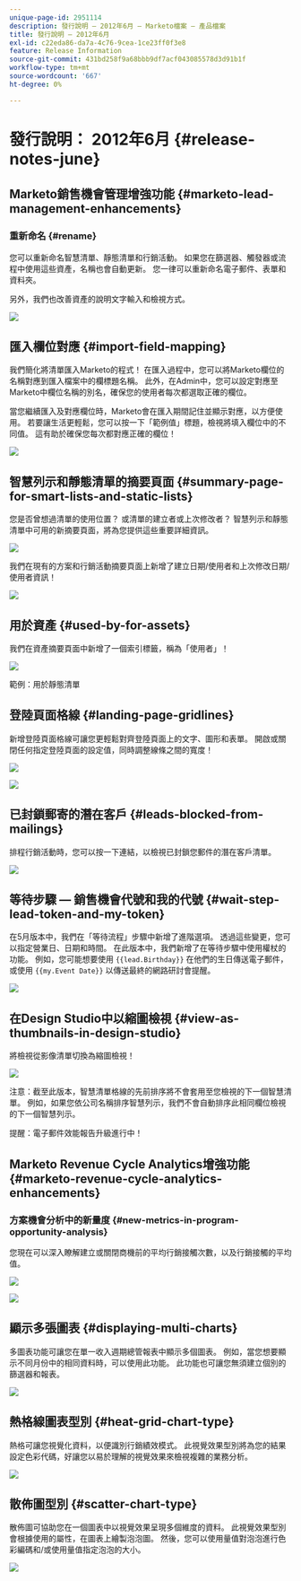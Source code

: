 ```yaml
---
unique-page-id: 2951114
description: 發行說明 — 2012年6月 — Marketo檔案 — 產品檔案
title: 發行說明 — 2012年6月
exl-id: c22eda86-da7a-4c76-9cea-1ce23ff0f3e8
feature: Release Information
source-git-commit: 431bd258f9a68bbb9df7acf043085578d3d91b1f
workflow-type: tm+mt
source-wordcount: '667'
ht-degree: 0%

---
```


# 發行說明： 2012年6月 {#release-notes-june}

## Marketo銷售機會管理增強功能 {#marketo-lead-management-enhancements}

### 重新命名 {#rename}

您可以重新命名智慧清單、靜態清單和行銷活動。 如果您在篩選器、觸發器或流程中使用這些資產，名稱也會自動更新。 您一律可以重新命名電子郵件、表單和資料夾。

另外，我們也改善資產的說明文字輸入和檢視方式。

![](assets/image2014-9-23-10-3a23-3a10.png)

## 匯入欄位對應 {#import-field-mapping}

我們簡化將清單匯入Marketo的程式！ 在匯入過程中，您可以將Marketo欄位的名稱對應到匯入檔案中的欄標題名稱。 此外，在Admin中，您可以設定對應至Marketo中欄位名稱的別名，確保您的使用者每次都選取正確的欄位。

當您繼續匯入及對應欄位時，Marketo會在匯入期間記住並顯示對應，以方便使用。 若要讓生活更輕鬆，您可以按一下「範例值」標題，檢視將填入欄位中的不同值。 這有助於確保您每次都對應正確的欄位！

![](assets/image2014-9-23-10-3a23-3a27.png)

## 智慧列示和靜態清單的摘要頁面 {#summary-page-for-smart-lists-and-static-lists}

您是否曾想過清單的使用位置？ 或清單的建立者或上次修改者？ 智慧列示和靜態清單中可用的新摘要頁面，將為您提供這些重要詳細資訊。

![](assets/image2014-9-23-10-3a23-3a40.png)

我們在現有的方案和行銷活動摘要頁面上新增了建立日期/使用者和上次修改日期/使用者資訊！

![](assets/image2014-9-23-10-3a23-3a54.png)

## 用於資產 {#used-by-for-assets}

我們在資產摘要頁面中新增了一個索引標籤，稱為「使用者」！

![](assets/image2014-9-23-10-3a24-3a5.png)

範例：用於靜態清單

## 登陸頁面格線 {#landing-page-gridlines}

新增登陸頁面格線可讓您更輕鬆對齊登陸頁面上的文字、圖形和表單。 開啟或關閉任何指定登陸頁面的設定值，同時調整線條之間的寬度！

![](assets/image2014-9-23-10-3a24-3a19.png)

![](assets/image2014-9-23-10-3a24-3a33.png)

## 已封鎖郵寄的潛在客戶 {#leads-blocked-from-mailings}

排程行銷活動時，您可以按一下連結，以檢視已封鎖您郵件的潛在客戶清單。

![](assets/image2014-9-23-10-3a24-3a51.png)

## 等待步驟 — 銷售機會代號和我的代號 {#wait-step-lead-token-and-my-token}

在5月版本中，我們在「等待流程」步驟中新增了進階選項。 透過這些變更，您可以指定營業日、日期和時間。 在此版本中，我們新增了在等待步驟中使用權杖的功能。 例如，您可能想要使用 `{{lead.Birthday}}` 在他們的生日傳送電子郵件，或使用 `{{my.Event Date}}` 以傳送最終的網路研討會提醒。

![](assets/image2014-9-23-10-3a25-3a57.png)

## 在Design Studio中以縮圖檢視 {#view-as-thumbnails-in-design-studio}

將檢視從影像清單切換為縮圖檢視！

![](assets/image2014-9-23-10-3a26-3a13.png)

注意：截至此版本，智慧清單格線的先前排序將不會套用至您檢視的下一個智慧清單。 例如，如果您依公司名稱排序智慧列示，我們不會自動排序此相同欄位檢視的下一個智慧列示。

提醒：電子郵件效能報告升級進行中！

## Marketo Revenue Cycle Analytics增強功能 {#marketo-revenue-cycle-analytics-enhancements}

### 方案機會分析中的新量度  {#new-metrics-in-program-opportunity-analysis}

您現在可以深入瞭解建立或關閉商機前的平均行銷接觸次數，以及行銷接觸的平均值。

![](assets/image2014-9-23-10-3a26-3a30.png)

![](assets/image2014-9-23-10-3a26-3a41.png)

## 顯示多張圖表 {#displaying-multi-charts}

多圖表功能可讓您在單一收入週期總管報表中顯示多個圖表。 例如，當您想要顯示不同月份中的相同資料時，可以使用此功能。 此功能也可讓您無須建立個別的篩選器和報表。

![](assets/image2014-9-23-10-3a27-3a41.png)

## 熱格線圖表型別  {#heat-grid-chart-type}

熱格可讓您視覺化資料，以便識別行銷績效模式。 此視覺效果型別將為您的結果設定色彩代碼，好讓您以易於理解的視覺效果來檢視複雜的業務分析。

![](assets/image2014-9-23-10-3a28-3a21.png)

## 散佈圖型別  {#scatter-chart-type}

散佈圖可協助您在一個圖表中以視覺效果呈現多個維度的資料。 此視覺效果型別會根據使用的屬性，在圖表上繪製泡泡圖。 然後，您可以使用量值對泡泡進行色彩編碼和/或使用量值指定泡泡的大小。

![](assets/image2014-9-23-10-3a29-3a7.png)
